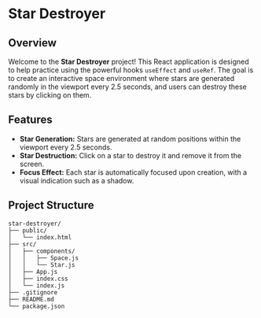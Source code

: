 # Star Destroyer

## Overview

Welcome to the **Star Destroyer** project! This React application is designed to help practice using the powerful hooks `useEffect` and `useRef`. The goal is to create an interactive space environment where stars are generated randomly in the viewport every 2.5 seconds, and users can destroy these stars by clicking on them.

## Features

- **Star Generation:** Stars are generated at random positions within the viewport every 2.5 seconds.
- **Star Destruction:** Click on a star to destroy it and remove it from the screen.
- **Focus Effect:** Each star is automatically focused upon creation, with a visual indication such as a shadow.

## Project Structure

```plaintext
star-destroyer/
├── public/
│   └── index.html
├── src/
│   ├── components/
│   │   ├── Space.js
│   │   └── Star.js
│   ├── App.js
│   ├── index.css
│   └── index.js
├── .gitignore
├── README.md
└── package.json
```
